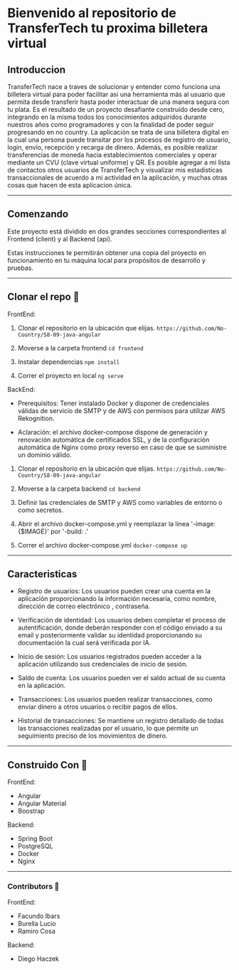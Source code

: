 # Bienvenido al repositorio  de TransferTech tu proxima billetera virtual 

## Introduccion
TransferTech nace a traves de solucionar y entender como funciona una billetera virtual para poder facilitar asi una herramienta más al usuario que permita desde transferir hasta poder interactuar de una manera segura con tu plata.
 Es el resultado de un proyecto desafiante construído desde cero, integrando en la misma todos los conocimientos adquiridos durante nuestros años como programadores y con la finalidad de poder seguir progresando en no country.
 La aplicación se trata de una billetera digital en la cual una persona puede transitar por los procesos de registro de usuario, login, envío, recepción y recarga de dinero. Además, es posible realizar transferencias de moneda hacia establecimientos comerciales y operar mediante un CVU (clave virtual uniforme) y QR. Es posible agregar a mi lista de contactos otros usuarios de TransferTech y visualizar mis estadísticas transaccionales de acuerdo a mi actividad en la aplicación, y muchas otras cosas que hacen de esta aplicacion única.

------------
 ## Comenzando
Este proyecto está dividido en dos grandes secciones correspondientes al Frontend (client) y al Backend (api).

Estas instrucciones te permitirán obtener una copia del proyecto en funcionamiento en tu máquina local para propósitos de desarrollo y pruebas.


------------
## Clonar el repo 💾

FrontEnd:
1. Clonar el repositorio en la ubicación que elijas.
`https://github.com/No-Country/S8-09-java-angular`

2. Moverse a la carpeta frontend
`cd frontend`

3. Instalar dependencias 
`npm install`

4. Correr el proyecto en local
`ng serve`

BackEnd:
 - Prerequisitos: Tener instalado Docker y disponer de credenciales válidas de servicio de SMTP y de AWS con permisos para utilizar AWS Rekognition.
                  
 - Aclaración: el archivo docker-compose dispone de generación y renovación automática de certificados SSL, y de la configuración automática de Nginx como proxy reverso
en caso de que se suministre un dominio válido.

1. Clonar el repositorio en la ubicación que elijas.
`https://github.com/No-Country/S8-09-java-angular`

2. Moverse a la carpeta backend
`cd backend`

3. Definir las credenciales de SMTP y AWS como variables de entorno o como secretos.

4. Abrir el archivo docker-compose.yml y reemplazar la linea
'-image:{$IMAGE}' por '-build: .'

5. Correr el archivo docker-compose.yml
`docker-compose up`

------------

## Caracteristicas
- Registro de usuarios: Los usuarios pueden crear una cuenta en la aplicación proporcionando la información necesaria, como nombre, dirección de correo electrónico , contraseña. 

- Verificación de identidad: Los usuarios deben completar el proceso de autentificación, donde deberán responder con el código enviado a su email y posteriormente
  validar su identidad proporcionando su documentación la cual será verificada por IA.

- Inicio de sesión: Los usuarios registrados pueden acceder a la aplicación utilizando sus credenciales de inicio de sesión.

- Saldo de cuenta: Los usuarios pueden ver el saldo actual de su cuenta en la aplicación.

- Transacciones: Los usuarios pueden realizar transacciones, como enviar dinero a otros usuarios o recibir pagos de ellos.

- Historial de transacciones: Se mantiene un registro detallado de todas las transacciones realizadas por el usuario, lo que permite un seguimiento preciso de los movimientos de dinero.

------------

## Construido Con 🔨

FrontEnd:
- Angular
- Angular Material
- Boostrap

Backend:
 - Spring Boot
 - PostgreSQL
 - Docker
 - Nginx

------------
### Contributors 👥

FrontEnd:
- Facundo Ibars
- Burella Lucio
- Ramiro Cosa

Backend:
- Diego Haczek







